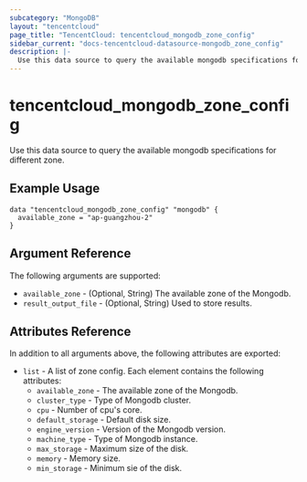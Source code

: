 ```yaml
---
subcategory: "MongoDB"
layout: "tencentcloud"
page_title: "TencentCloud: tencentcloud_mongodb_zone_config"
sidebar_current: "docs-tencentcloud-datasource-mongodb_zone_config"
description: |-
  Use this data source to query the available mongodb specifications for different zone.
---
```


# tencentcloud_mongodb_zone_config

Use this data source to query the available mongodb specifications for different zone.

## Example Usage

```hcl
data "tencentcloud_mongodb_zone_config" "mongodb" {
  available_zone = "ap-guangzhou-2"
}
```

## Argument Reference

The following arguments are supported:

* `available_zone` - (Optional, String) The available zone of the Mongodb.
* `result_output_file` - (Optional, String) Used to store results.

## Attributes Reference

In addition to all arguments above, the following attributes are exported:

* `list` - A list of zone config. Each element contains the following attributes:
  * `available_zone` - The available zone of the Mongodb.
  * `cluster_type` - Type of Mongodb cluster.
  * `cpu` - Number of cpu's core.
  * `default_storage` - Default disk size.
  * `engine_version` - Version of the Mongodb version.
  * `machine_type` - Type of Mongodb instance.
  * `max_storage` - Maximum size of the disk.
  * `memory` - Memory size.
  * `min_storage` - Minimum sie of the disk.


